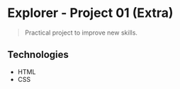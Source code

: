 
# Explorer - Project 01 (Extra)

> Practical project to improve new skills.

## Technologies

- HTML
- CSS
